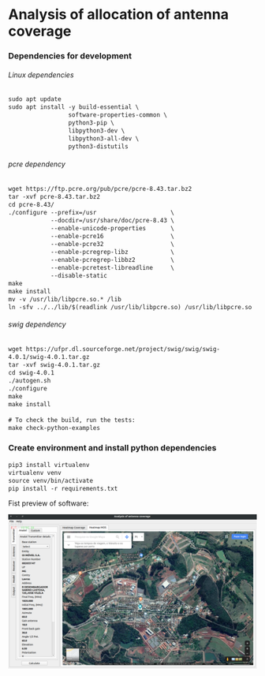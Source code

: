 # Analysis of allocation of antenna coverage

### Dependencies for development

###### Linux dependencies
```shell script
sudo apt update
sudo apt install -y build-essential \
                 software-properties-common \
                 python3-pip \
                 libpython3-dev \
                 libpython3-all-dev \
                 python3-distutils
```

###### pcre dependency
```shell script
wget https://ftp.pcre.org/pub/pcre/pcre-8.43.tar.bz2
tar -xvf pcre-8.43.tar.bz2
cd pcre-8.43/
./configure --prefix=/usr                     \
            --docdir=/usr/share/doc/pcre-8.43 \
            --enable-unicode-properties       \
            --enable-pcre16                   \
            --enable-pcre32                   \
            --enable-pcregrep-libz            \
            --enable-pcregrep-libbz2          \
            --enable-pcretest-libreadline     \
            --disable-static
make
make install
mv -v /usr/lib/libpcre.so.* /lib
ln -sfv ../../lib/$(readlink /usr/lib/libpcre.so) /usr/lib/libpcre.so
```

###### swig dependency
```shell script
wget https://ufpr.dl.sourceforge.net/project/swig/swig/swig-4.0.1/swig-4.0.1.tar.gz
tar -xvf swig-4.0.1.tar.gz
cd swig-4.0.1
./autogen.sh
./configure
make
make install

# To check the build, run the tests:
make check-python-examples
```

### Create environment and install python dependencies

```shell script
pip3 install virtualenv
virtualenv venv
source venv/bin/activate
pip install -r requirements.txt
``` 

Fist preview of software:

![](screenshots/main_screen.png)